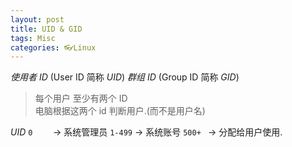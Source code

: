 ```yaml
---
layout: post
title: UID & GID
tags: Misc
categories: 👓Linux
---
```


*使用者 ID* (User  ID 简称 *UID*)
*群组   ID* (Group ID 简称 *GID*) 

> 每个用户 至少有两个 ID     
> 电脑根据这两个 id 判断用户.(而不是用户名)


*UID* 
`0    `  → 系统管理员
`1-499`  → 系统账号
`500+ `  → 分配给用户使用.

